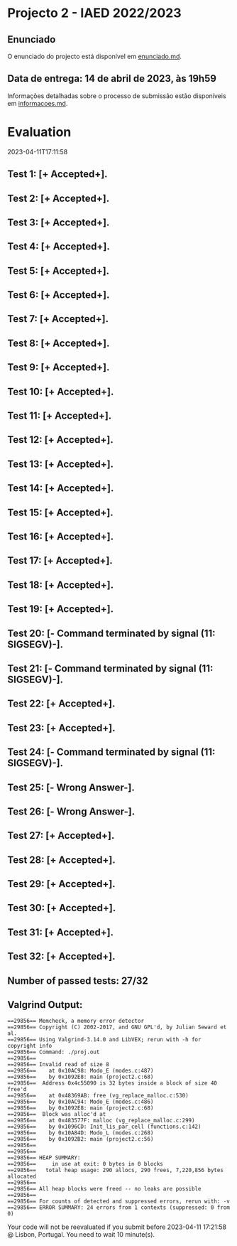 # Projecto 2 - IAED 2022/2023

## Enunciado

O enunciado do projecto está disponível em [enunciado.md](enunciado.md). 

## Data de entrega: 14 de abril de 2023, às 19h59

Informações detalhadas sobre o processo de submissão estão disponíveis em [informacoes.md](informacoes.md).



# Evaluation

2023-04-11T17:11:58

## Test 1: [+ Accepted+].
## Test 2: [+ Accepted+].
## Test 3: [+ Accepted+].
## Test 4: [+ Accepted+].
## Test 5: [+ Accepted+].
## Test 6: [+ Accepted+].
## Test 7: [+ Accepted+].
## Test 8: [+ Accepted+].
## Test 9: [+ Accepted+].
## Test 10: [+ Accepted+].
## Test 11: [+ Accepted+].
## Test 12: [+ Accepted+].
## Test 13: [+ Accepted+].
## Test 14: [+ Accepted+].
## Test 15: [+ Accepted+].
## Test 16: [+ Accepted+].
## Test 17: [+ Accepted+].
## Test 18: [+ Accepted+].
## Test 19: [+ Accepted+].
## Test 20: [- Command terminated by signal (11: SIGSEGV)-].

## Test 21: [- Command terminated by signal (11: SIGSEGV)-].

## Test 22: [+ Accepted+].
## Test 23: [+ Accepted+].
## Test 24: [- Command terminated by signal (11: SIGSEGV)-].

## Test 25: [- Wrong Answer-].


## Test 26: [- Wrong Answer-].


## Test 27: [+ Accepted+].
## Test 28: [+ Accepted+].
## Test 29: [+ Accepted+].
## Test 30: [+ Accepted+].
## Test 31: [+ Accepted+].
## Test 32: [+ Accepted+].


## Number of passed tests: 27/32


## Valgrind Output:


```
==29856== Memcheck, a memory error detector
==29856== Copyright (C) 2002-2017, and GNU GPL'd, by Julian Seward et al.
==29856== Using Valgrind-3.14.0 and LibVEX; rerun with -h for copyright info
==29856== Command: ./proj.out
==29856== 
==29856== Invalid read of size 8
==29856==    at 0x10AC98: Modo_E (modes.c:487)
==29856==    by 0x1092E8: main (project2.c:68)
==29856==  Address 0x4c55090 is 32 bytes inside a block of size 40 free'd
==29856==    at 0x48369AB: free (vg_replace_malloc.c:530)
==29856==    by 0x10AC94: Modo_E (modes.c:486)
==29856==    by 0x1092E8: main (project2.c:68)
==29856==  Block was alloc'd at
==29856==    at 0x483577F: malloc (vg_replace_malloc.c:299)
==29856==    by 0x1096CD: Init_lis_par_cell (functions.c:142)
==29856==    by 0x10A84D: Modo_L (modes.c:268)
==29856==    by 0x1092B2: main (project2.c:56)
==29856== 
==29856== 
==29856== HEAP SUMMARY:
==29856==     in use at exit: 0 bytes in 0 blocks
==29856==   total heap usage: 290 allocs, 290 frees, 7,220,856 bytes allocated
==29856== 
==29856== All heap blocks were freed -- no leaks are possible
==29856== 
==29856== For counts of detected and suppressed errors, rerun with: -v
==29856== ERROR SUMMARY: 24 errors from 1 contexts (suppressed: 0 from 0)

```


Your code will not be reevaluated if you submit before 2023-04-11 17:21:58 @ Lisbon, Portugal. You need to wait 10 minute(s).

